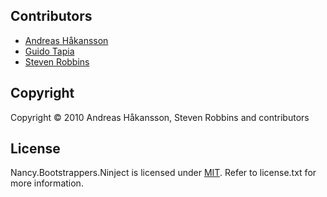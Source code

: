 ## Contributors

* [Andreas Håkansson](http://github.com/thecodejunkie)
* [Guido Tapia](http://github.com/gatapia)
* [Steven Robbins](http://github.com/grumpydev)

## Copyright

Copyright © 2010 Andreas Håkansson, Steven Robbins and contributors

## License

Nancy.Bootstrappers.Ninject is licensed under [MIT](http://www.opensource.org/licenses/mit-license.php "Read more about the MIT license form"). Refer to license.txt for more information.

